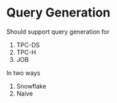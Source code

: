 # Query Generation

Should support query generation for 
1. TPC-DS 
2. TPC-H 
3. JOB

In two ways 
1. Snowflake
2. Naive
